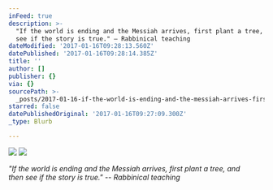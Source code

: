 ```yaml
---
inFeed: true
description: >-
  "If the world is ending and the Messiah arrives, first plant a tree, andthen
  see if the story is true." – Rabbinical teaching
dateModified: '2017-01-16T09:28:13.560Z'
datePublished: '2017-01-16T09:28:14.385Z'
title: ''
author: []
publisher: {}
via: {}
sourcePath: >-
  _posts/2017-01-16-if-the-world-is-ending-and-the-messiah-arrives-first-plant.md
starred: false
datePublishedOriginal: '2017-01-16T09:27:09.300Z'
_type: Blurb

---
```

![](https://the-grid-user-content.s3-us-west-2.amazonaws.com/da547189-11a2-40d3-a550-5f6da8ccdf83.jpg)
![](https://the-grid-user-content.s3-us-west-2.amazonaws.com/b20fd932-6d7c-4494-bdcd-ba6e52ef9cd7.jpg)

_"If the world is ending and the Messiah arrives, first plant a tree, and_  
_then see if the story is true." -- Rabbinical teaching_